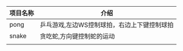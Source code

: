 | 项目名称 | 介绍                                        |
| -------- | ------------------------------------------- |
| pong     | 乒乓游戏,左边WS控制球拍，右边上下键控制球拍 |
| snake    | 贪吃蛇,方向键控制蛇的运动                   |
|          |                                             |


